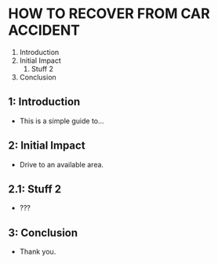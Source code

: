 # HOW TO RECOVER FROM CAR ACCIDENT

1. Introduction
2. Initial Impact
   1. Stuff 2
3. Conclusion

## 1: Introduction

- This is a simple guide to...

## 2: Initial Impact

- Drive to an available area.

## 2.1: Stuff 2

- ???

## 3: Conclusion

- Thank you.
